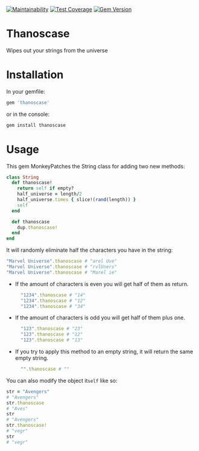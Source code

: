 [![Maintainability](https://api.codeclimate.com/v1/badges/e44605df0cb27199d63f/maintainability)](https://codeclimate.com/github/nisevi/thanoscase/maintainability) [![Test Coverage](https://api.codeclimate.com/v1/badges/e44605df0cb27199d63f/test_coverage)](https://codeclimate.com/github/nisevi/thanoscase/test_coverage) [![Gem Version](https://badge.fury.io/rb/thanoscase.svg)](https://badge.fury.io/rb/thanoscase) 

# Thanoscase

Wipes out your strings from the universe

# Installation

In your gemfile:

```ruby
gem 'thanoscase'
``` 

or in the console:

```ruby
gem install thanoscase
```

# Usage

This gem MonkeyPatches the String class for adding two new methods:

```ruby
class String
  def thanoscase!
    return self if empty?
    half_universe = length/2
    half_universe.times { slice!(rand(length)) }
    self
  end

  def thanoscase
    dup.thanoscase!
  end
end
```

It will randomly eliminate half the characters you have in the string:

```ruby
"Marvel Universe".thanoscase # "arel Uve"
"Marvel Universe".thanoscase # "rvlUners"
"Marvel Universe".thanoscase # "Marel ie"
```

- If the amount of characters is even you will get half of them as return.
  ```ruby
    "1234".thanoscase # "14"
    "1234".thanoscase # "12"
    "1234".thanoscase # "34"
  ```
- If the amount of characters is odd you will get half of them plus one.
  ```ruby
    "123".thanoscase # "23"
    "123".thanoscase # "12"
    "123".thanoscase # "13"
  ```
- If you try to apply this method to an empty string, it will return the same empty string.
  ```ruby
    "".thanoscase # ""
  ```

You can also modify the object it`self` like so:

```ruby
str = "Avengers"
# "Avengers"
str.thanoscase
# "Aves"
str
# "Avengers"
str.thanoscase!
# "vegr"
str
# "vegr"
```
